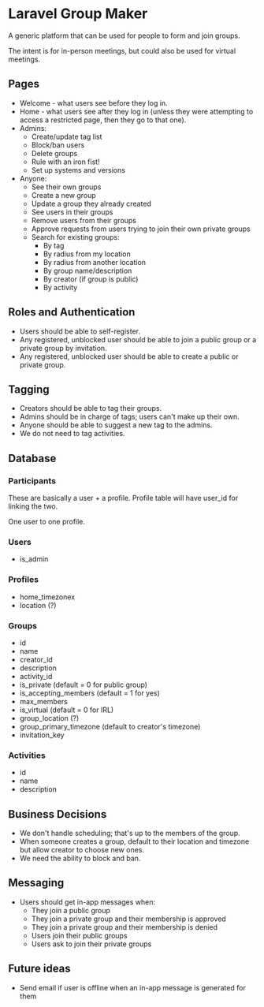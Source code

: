 # Laravel Group Maker

A generic platform that can be used for people to form and join groups.

The intent is for in-person meetings, but could also be used for virtual meetings.



## Pages

* Welcome - what users see before they log in.
* Home - what users see after they log in (unless they were attempting to access a restricted page, then they go to that one).
* Admins:
	* Create/update tag list
	* Block/ban users
	* Delete groups
	* Rule with an iron fist!
	* Set up systems and versions
* Anyone:
	* See their own groups
	* Create a new group
	* Update a group they already created
	* See users in their groups
	* Remove users from their groups
	* Approve requests from users trying to join their own private groups
	* Search for existing groups:
		* By tag
		* By radius from my location
		* By radius from another location
		* By group name/description
		* By creator (if group is public)
		* By activity


## Roles and Authentication

* Users should be able to self-register.
* Any registered, unblocked user should be able to join a public group or a private group by invitation.
* Any registered, unblocked user should be able to create a public or private group.


## Tagging

* Creators should be able to tag their groups.
* Admins should be in charge of tags; users can't make up their own.
* Anyone should be able to suggest a new tag to the admins.
* We do not need to tag activities.


## Database


### Participants

These are basically a user + a profile. Profile table will have user_id for linking the two.

One user to one profile.

### Users

* is_admin

### Profiles

* home_timezonex
* location (?)


### Groups

* id
* name
* creator_id
* description
* activity_id
* is_private (default = 0 for public group)
* is_accepting_members (default = 1 for yes)
* max_members 
* is_virtual (default = 0 for IRL)
* group_location (?)
* group_primary_timezone (default to creator's timezone)
* invitation_key


### Activities

* id
* name
* description



## Business Decisions

* We don't handle scheduling; that's up to the members of the group.
* When someone creates a group, default to their location and timezone but allow creator to choose new ones.
* We need the ability to block and ban.



## Messaging

* Users should get in-app messages when:
	* They join a public group
	* They join a private group and their membership is approved
	* They join a private group and their membership is denied
	* Users join their public groups
	* Users ask to join their private groups


## Future ideas

* Send email if user is offline when an in-app message is generated for them



